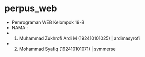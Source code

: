 # perpus_web
- Pemrograman WEB Kelompok 19-B 
- NAMA :  
- 1. Muhammad Zukhrofi Ardi M (192410101025) | ardimasyrofi
- 2. Mohammad Syafiq (192410101071) | svmmerse

